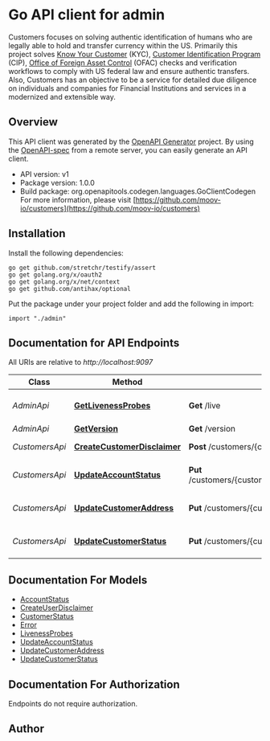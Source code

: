# Go API client for admin

Customers focuses on solving authentic identification of humans who are legally able to hold and transfer currency within the US. Primarily this project solves [Know Your Customer](https://en.wikipedia.org/wiki/Know_your_customer) (KYC), [Customer Identification Program](https://en.wikipedia.org/wiki/Customer_Identification_Program) (CIP), [Office of Foreign Asset Control](https://www.treasury.gov/about/organizational-structure/offices/Pages/Office-of-Foreign-Assets-Control.aspx) (OFAC) checks and verification workflows to comply with US federal law and ensure authentic transfers. Also, Customers has an objective to be a service for detailed due diligence on individuals and companies for Financial Institutions and services in a modernized and extensible way.


## Overview
This API client was generated by the [OpenAPI Generator](https://openapi-generator.tech) project.  By using the [OpenAPI-spec](https://www.openapis.org/) from a remote server, you can easily generate an API client.

- API version: v1
- Package version: 1.0.0
- Build package: org.openapitools.codegen.languages.GoClientCodegen
For more information, please visit [https://github.com/moov-io/customers](https://github.com/moov-io/customers)

## Installation

Install the following dependencies:

```shell
go get github.com/stretchr/testify/assert
go get golang.org/x/oauth2
go get golang.org/x/net/context
go get github.com/antihax/optional
```

Put the package under your project folder and add the following in import:

```golang
import "./admin"
```

## Documentation for API Endpoints

All URIs are relative to *http://localhost:9097*

Class | Method | HTTP request | Description
------------ | ------------- | ------------- | -------------
*AdminApi* | [**GetLivenessProbes**](docs/AdminApi.md#getlivenessprobes) | **Get** /live | Get Liveness Probes
*AdminApi* | [**GetVersion**](docs/AdminApi.md#getversion) | **Get** /version | Get Version
*CustomersApi* | [**CreateCustomerDisclaimer**](docs/CustomersApi.md#createcustomerdisclaimer) | **Post** /customers/{customerID}/disclaimers | Create disclaimer
*CustomersApi* | [**UpdateAccountStatus**](docs/CustomersApi.md#updateaccountstatus) | **Put** /customers/{customerID}/accounts/{accountID}/status | Update Account Status
*CustomersApi* | [**UpdateCustomerAddress**](docs/CustomersApi.md#updatecustomeraddress) | **Put** /customers/{customerID}/addresses/{addressID} | Update customers address
*CustomersApi* | [**UpdateCustomerStatus**](docs/CustomersApi.md#updatecustomerstatus) | **Put** /customers/{customerID}/status | Update Customer status


## Documentation For Models

 - [AccountStatus](docs/AccountStatus.md)
 - [CreateUserDisclaimer](docs/CreateUserDisclaimer.md)
 - [CustomerStatus](docs/CustomerStatus.md)
 - [Error](docs/Error.md)
 - [LivenessProbes](docs/LivenessProbes.md)
 - [UpdateAccountStatus](docs/UpdateAccountStatus.md)
 - [UpdateCustomerAddress](docs/UpdateCustomerAddress.md)
 - [UpdateCustomerStatus](docs/UpdateCustomerStatus.md)


## Documentation For Authorization

 Endpoints do not require authorization.



## Author



